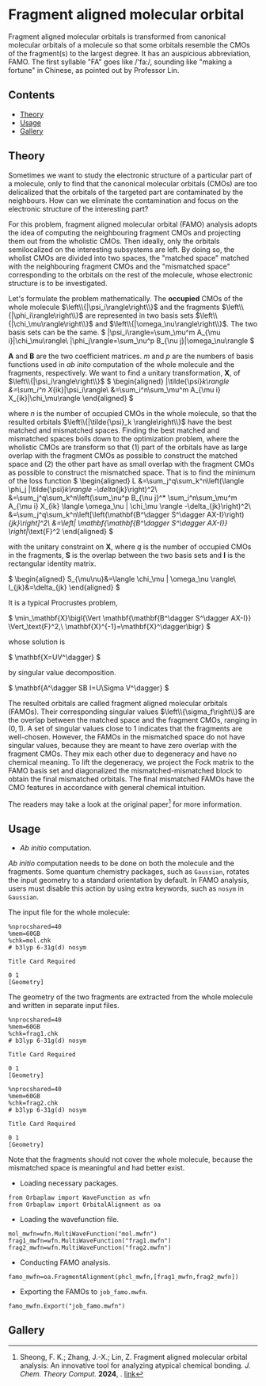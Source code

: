 # Fragment aligned molecular orbital

Fragment aligned molecular orbitals is transformed from canonical molecular orbitals of a molecule so that some orbitals resemble the CMOs of the fragment(s) to the largest degree.
It has an auspicious abbreviation, FAMO.
The first syllable "FA" goes like /'fa:/, sounding like "making a fortune" in Chinese, as pointed out by Professor Lin.

## Contents
+ [Theory](#theory)
+ [Usage](#usage)
+ [Gallery](#gallery)


## Theory
Sometimes we want to study the electronic structure of a particular part of a molecule, only to find that the canonical molecular orbitals (CMOs) are too delicalized that the orbitals of the targeted part are contaminated by the neighbours.
How can we eliminate the contamination and focus on the electronic structure of the interesting part?

For this problem, fragment aligned molecular orbital (FAMO) analysis adopts the idea of computing the neighbouring fragment CMOs and projecting them out from the wholistic CMOs.
Then ideally, only the orbitals semilocalized on the interesting subsystems are left.
By doing so, the wholist CMOs are divided into two spaces, the "matched space" matched with the neighbouring fragment CMOs and the "mismatched space" corresponding to the orbitals on the rest of the molecule, whose electronic structure is to be investigated.

Let's formulate the problem mathematically.
The **occupied** CMOs of the whole molecule $\left\\{|\psi_i\rangle\right\\}$ and the fragments $\left\\{|\phi_i\rangle\right\\}$ are represented in two basis sets $\left\\{|\chi_\mu\rangle\right\\}$ and $\left\\{|\omega_\nu\rangle\right\\}$.
The two basis sets can be the same.
$
|\psi_i\rangle=\sum_\mu^m A_{\mu i}|\chi_\mu\rangle\\
|\phi_j\rangle=\sum_\nu^p B_{\nu j}|\omega_\nu\rangle
$

$\mathbf{A}$ and $\mathbf{B}$ are the two coefficient matrices.
$m$ and $p$ are the numbers of basis functions used in *ab inito* computation of the whole molecule and the fragments, respectively.
We want to find a unitary transformation, $\mathbf{X}$, of $\left\\{|\psi_i\rangle\right\\}$
$
\begin{aligned}
|\tilde{\psi}_k\rangle
&=\sum_i^n X_{ik}|\psi_i\rangle\\
&=\sum_i^n\sum_\mu^m A_{\mu i} X_{ik}|\chi_\mu\rangle
\end{aligned}
$

where $n$ is the number of occupied CMOs in the whole molecule, so that the resulted orbitals $\left\\{|\tilde{\psi}_k \rangle\right\\}$ have the best matched and mismatched spaces.
Finding the best matched and mismatched spaces boils down to the optimization problem, where the wholistic CMOs are transform so that (1) part of the orbitals have as large overlap with the fragment CMOs as possible to construct the matched space and (2) the other part have as small overlap with the fragment CMOs as possible to construct the mismatched space.
That is to find the minimum of the loss function
$
\begin{aligned}
    L
    &=\sum_j^q\sum_k^n\left(\langle \phi_j |\tilde{\psi}_k\rangle -\delta_{jk}\right)^2\\
    &=\sum_j^q\sum_k^n\left(\sum_\nu^p B_{\nu j}^* \sum_i^n\sum_\mu^m A_{\mu i} X_{ik} \langle \omega_\nu | \chi_\mu \rangle -\delta_{jk}\right)^2\\
    &=\sum_j^q\sum_k^n\left[\left(\mathbf{B^\dagger S^\dagger AX-I}\right)_{jk}\right]^2\\
    &=\left\| \mathbf{\mathbf{B^\dagger S^\dagger AX-I}} \right\|_\text{F}^2
\end{aligned}
$

with the unitary constraint on $\mathbf{X}$, where $q$ is the number of occupied CMOs in the fragments, $\mathbf{S}$ is the overlap between the two basis sets and $\mathbf{I}$ is the rectangular identity matrix.

$
\begin{aligned}
    S_{\mu\nu}&=\langle \chi_\mu | \omega_\nu \rangle\\
    I_{jk}&=\delta_{jk}
\end{aligned}
$

It is a typical Procrustes problem,

$
\min_\mathbf{X}\bigl\{\Vert \mathbf{\mathbf{B^\dagger S^\dagger AX-I}} \Vert_\text{F}^2,\ \mathbf{X}^{-1}=\mathbf{X}^\dagger\bigr\}
$

whose solution is

$
\mathbf{X=UV^\dagger}
$

by singular value decomposition.

$
\mathbf{A^\dagger SB I=U\Sigma V^\dagger}
$

The resulted orbitals are called fragment aligned molecular orbitals (FAMOs).
Their corresponding singular values $\left\\{\sigma_f\right\\}$ are the overlap between the matched space and the fragment CMOs, ranging in $\left(0,1\right)$.
A set of singular values close to 1 indicates that the fragments are well-chosen.
However, the FAMOs in the mismatched space do not have singular values, because they are meant to have zero overlap with the fragment CMOs.
They mix each other due to degeneracy and have no chemical meaning.
To lift the degeneracy, we project the Fock matrix to the FAMO basis set and diagonalized the mismatched-mismatched block to obtain the final mismatched orbitals.
The final mismatched FAMOs have the CMO features in accordance with general chemical intuition.

The readers may take a look at the original paper[^famo] for more information.

## Usage
+ *Ab initio* computation.

*Ab initio* computation needs to be done on both the molecule and the fragments.
Some quantum chemistry packages, such as `Gaussian`, rotates the input geometry to a standard orientation by default.
In FAMO analysis, users must disable this action by using extra keywords, such as `nosym` in `Gaussian`.

The input file for the whole molecule:
```
%nprocshared=40
%mem=60GB
%chk=mol.chk
# b3lyp 6-31g(d) nosym

Title Card Required

0 1
[Geometry]
```
The geometry of the two fragments are extracted from the whole molecule and written in separate input files.
```
%nprocshared=40
%mem=60GB
%chk=frag1.chk
# b3lyp 6-31g(d) nosym

Title Card Required

0 1
[Geometry]
```
```
%nprocshared=40
%mem=60GB
%chk=frag2.chk
# b3lyp 6-31g(d) nosym

Title Card Required

0 1
[Geometry]
```
Note that the fragments should not cover the whole molecule, because the mismatched space is meaningful and had better exist.

+ Loading necessary packages.
```
from Orbaplaw import WaveFunction as wfn
from Orbaplaw import OrbitalAlignment as oa
```

+ Loading the wavefunction file.
```
mol_mwfn=wfn.MultiWaveFunction("mol.mwfn")
frag1_mwfn=wfn.MultiWaveFunction("frag1.mwfn")
frag2_mwfn=wfn.MultiWaveFunction("frag2.mwfn")
```

+ Conducting FAMO analysis.
```
famo_mwfn=oa.FragmentAlignment(phcl_mwfn,[frag1_mwfn,frag2_mwfn])
```

+ Exporting the FAMOs to `job_famo.mwfn`.
```
famo_mwfn.Export("job_famo.mwfn")
```

## Gallery


[^famo]: Sheong, F. K.; Zhang, J.-X.; Lin, Z. Fragment aligned molecular orbital analysis: An innovative tool for analyzing atypical chemical bonding. *J. Chem. Theory Comput.* **2024**, . [link](https://doi.org/10.1021/acs.jctc.4c00456)